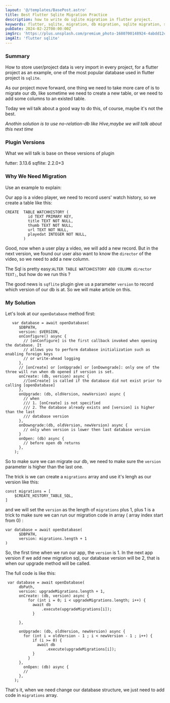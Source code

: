 ```yaml
---
layout: '@/templates/BasePost.astro'
title: Best Flutter Sqlite Migration Practice
description: how to write do sqlite migration in flutter project.
keywords: flutter, sqlite, migration, db migration, sqlite migration, sqflite
pubDate: 2024-02-22T00:00:00Z
imgSrc: 'https://plus.unsplash.com/premium_photo-1680700148924-4abdd12c89b5?w=800&auto=format&fit=crop&q=60&ixlib=rb-4.0.3&ixid=M3wxMjA3fDB8MHxzZWFyY2h8MXx8ZGF0YWJhc2V8ZW58MHx8MHx8fDA%3D'
imgAlt: 'flutter sqlite'
---
```



### Summary

How to store user/project data is very import in every project, for a flutter project as an example, one of the most popular database used in flutter project is `sqlite`. 

As our project move forward, one thing we need to take more care of is to migrate our db, like sometime we need to create a new table, or we need to add some columns to an existed table.

Today we wil talk about a good way to do this, of course, maybe it's not the best.

_Anothin solution is to use no-relation-db like Hive,maybe we will talk about this next time_ 

### Plugin Versions

What we will talk is base on these versions of plugin

futter: 3.13.6
sqflite: 2.2.0+3

### Why We Need Migration

Use an example to explain:

Our app is a video player, we need to record users' watch history, so we create a table like this:

```
CREATE  TABLE WATCHHISTORY (
          id TEXT PRIMARY KEY,
          title TEXT NOT NULL,
          thumb TEXT NOT NULL,
          url TEXT NOT NULL,
          playedat INTEGER NOT NULL,
        )
```

Good, now when a user play a video, we will add a new record. But in the next version, we found our user also want to know the `director` of the video, so we need to add a new column.

The Sql is pretty easy:`ALTER TABLE WATCHHISTORY ADD COLUMN director TEXT;`, but how do we run this ?

The good news is `sqflite` plugin give us a parameter `version` to record which version of our db is at. So we will make article on this.

### My Solution

Let's look at our `openDatabase` method first:

```
   var database = await openDatabase(
      $DBPATH,
      version: $VERSION,
      onConfigure() async {
        // [onConfigure] is the first callback invoked when opening the database. It
        // allows you to perform database initialization such as enabling foreign keys
        // or write-ahead logging
      },
      // [onCreate] or [onUpgrade] or [onDowngrade]: only one of the three will run when db opened if version is set.
      onCreate: (db, version) async {
        //[onCreate] is called if the database did not exist prior to calling [openDatabase]
      },
      onUpgrade: (db, oldVersion, newVersion) async {
        // when 
        /// 1. [onCreate] is not specified
        /// 2. The database already exists and [version] is higher than the last
        /// database version
      },
      onDowngrade:(db, oldVersion, newVersion) async {
        // only when version is lower then last database version
      }
      onOpen: (db) async {
        // before open db returns
      },
    );
```

So to make sure we can migrate our db, we need to make sure the `version` parameter is higher than the last one.

The trick is we can create a `migrations` array and use it's lengh as our version like this:

```
const migrations = [
    $CREATE_HISTORY_TABLE_SQL,
]
```

and we will set the `version` as the length of `migrations` plus 1, plus 1 is a trick to make sure we can run our migration code in array ( array index start from 0) :

```
var database = await openDatabase(
      $DBPATH,
      version: migrations.length + 1
)
```

So, the first time when we run our app, the `version` is 1. In the next app version if we add new migration sql, our database version will be 2, that is when our upgrade method will be called.

The full code is like this:

```
 var database = await openDatabase(
      dbPath,
      version: upgradeMigrations.length + 1,
      onCreate: (db, version) async {
          for (int i = 0; i < upgradeMigrations.length; i++) {
            await db
                .execute(upgradeMigrations[i]);
            }
        
      },
     
      onUpgrade: (db, oldVersion, newVersion) async {
        for (int i = oldVersion - 1 ; i < newVersion - 1 ; i++) {
            if (i >= 0) {
              await db
                  .execute(upgradeMigrations[i]);
            }
          }
      },
        onOpen: (db) async {
        //
      },
    );

```

That's it, when we need change our database structure, we just need to add code in `migrations` array. 